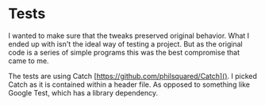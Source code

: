 # Tests
I wanted to make sure that the tweaks preserved original behavior.  What I ended up with isn't the ideal way of testing a project.  But as the original code is a series of simple programs this was the best compromise that came to me.

The tests are using Catch [https://github.com/philsquared/Catch]().  I picked Catch as it is contained within a header file.  As opposed to something like Google Test, which has a library dependency.

